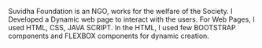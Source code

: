 Suvidha Foundation is an NGO, works for the welfare of the Society. I Developed a Dynamic web page to interact with the users. For Web Pages, I used HTML, CSS, JAVA SCRIPT. 
In the HTML, I used few BOOTSTRAP components and FLEXBOX components for dynamic creation.
